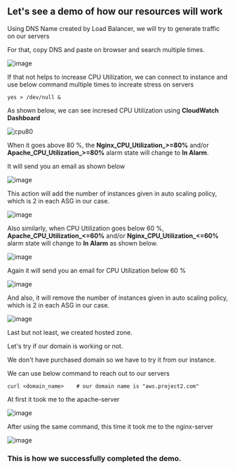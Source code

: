 ## Let's see a demo of how our resources will work

Using DNS Name created by Load Balancer, we will try to generate traffic on our servers

For that, copy DNS and paste on browser and search multiple times.

![image](https://github.com/ajaydabe/Automated-Cloud-Web-Server-Scaling-with-Load-Balancing-Domain-Routing/assets/160045230/ad69083d-6063-4333-8994-5d1eb1079a0b)

If that not helps to increase CPU Utilization, we can connect to instance and use below command multiple times to increate stress on servers

    yes > /dev/null &

As shown below, we can see incresed CPU Utilization using **CloudWatch Dashboard**

![cpu80](https://github.com/ajaydabe/Automated-Cloud-Web-Server-Scaling-with-Load-Balancing-Domain-Routing/assets/160045230/43c0e988-b886-49b7-abee-16f2a5cf01df)

When it goes above 80 %, the **Nginx_CPU_Utilization_>=80%** and/or **Apache_CPU_Utilization_>=80%** alarm state will change to **In Alarm**.

It will send you an email as shown below

![image](https://github.com/ajaydabe/Automated-Cloud-Web-Server-Scaling-with-Load-Balancing-Domain-Routing/assets/160045230/645fd076-48db-4257-a22b-519b26d8e3a3)

This action will add the number of instances given in auto scaling policy, which is 2 in each ASG in our case.

![image](https://github.com/ajaydabe/Automated-Cloud-Web-Server-Scaling-with-Load-Balancing-Domain-Routing/assets/160045230/b0885ac6-92d0-48f0-8e85-5678e2c221b4)

Also similarly, when CPU Utilization goes below 60 %, **Apache_CPU_Utilization_<=60%** and/or **Nginx_CPU_Utilization_<=60%**
alarm state will change to **In Alarm** as shown below.

![image](https://github.com/ajaydabe/Automated-Cloud-Web-Server-Scaling-with-Load-Balancing-Domain-Routing/assets/160045230/b603549b-16c4-4288-a9d1-3970647435f1)

Again it will send you an email for CPU Utilization below 60 %

![image](https://github.com/ajaydabe/Automated-Cloud-Web-Server-Scaling-with-Load-Balancing-Domain-Routing/assets/160045230/e8436785-f257-4311-b258-be613723de90)

And also, it will remove the number of instances given in auto scaling policy, which is 2 in each ASG in our case.

![image](https://github.com/ajaydabe/Automated-Cloud-Web-Server-Scaling-with-Load-Balancing-Domain-Routing/assets/160045230/8714fad1-9fd9-4722-8849-0dd52603a121)

Last but not least, we created hosted zone.

Let's try if our domain is working or not.

We don't have purchased domain so we have to try it from our instance.

We can use below command to reach out to our servers

    curl <domain_name>    # our domain name is "aws.project2.com"

At first it took me to the apache-server

![image](https://github.com/ajaydabe/Automated-Cloud-Web-Server-Scaling-with-Load-Balancing-Domain-Routing/assets/160045230/175011ed-bbda-4410-9bdd-f641486188c2)

After using the same command, this time it took me to the nginx-server

![image](https://github.com/ajaydabe/Automated-Cloud-Web-Server-Scaling-with-Load-Balancing-Domain-Routing/assets/160045230/946d9e0d-5a53-4577-9d03-a1cd28c2885c)

### This is how we successfully completed the demo.
